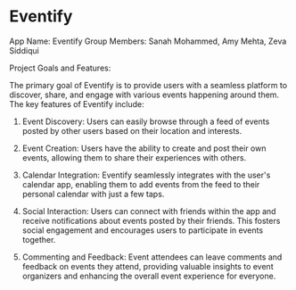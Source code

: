# Eventify

App Name: Eventify 
Group Members: Sanah Mohammed, Amy Mehta, Zeva Siddiqui 

Project Goals and Features:

The primary goal of Eventify is to provide users with a seamless platform to discover, share, and engage with various events happening around them. The key features of Eventify include:

1. Event Discovery: Users can easily browse through a feed of events posted by other users based on their location and interests.

2. Event Creation: Users have the ability to create and post their own events, allowing them to share their experiences with others.

3. Calendar Integration: Eventify seamlessly integrates with the user's calendar app, enabling them to add events from the feed to their personal calendar with just a few taps.

4. Social Interaction: Users can connect with friends within the app and receive notifications about events posted by their friends. This fosters social engagement and encourages users to participate in events together.

5. Commenting and Feedback: Event attendees can leave comments and feedback on events they attend, providing valuable insights to event organizers and enhancing the overall event experience for everyone.

